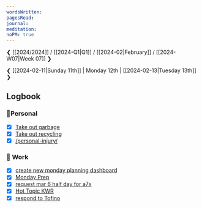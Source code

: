 ```yaml
---
wordsWritten: 
pagesRead: 
journal: 
meditation: 
noPM: true
---
```

❮ [[2024/2024]] / [[2024-Q1|Q1]] / [[2024-02|February]] / [[2024-W07|Week 07]] ❯

❮ [[2024-02-11|Sunday 11th]] | Monday 12th | [[2024-02-13|Tuesday 13th]] ❯



## Logbook

### 🏡Personal
- [x] [Take out garbage](things:///show?id=KjAdtSesLBtN6CpUJc48NE)
- [x] [Take out recycling](things:///show?id=9ZngNntU35MMFSmPo4pPx5)
- [x] [/personal-injury/](things:///show?id=PqQ7Fbht7sFgmNikGYTtFi)

### 💼 Work
- [x] [create new monday planning dashboard](things:///show?id=7Z5rgniHoofU4kQfLiurQq)
- [x] [Monday Prep](things:///show?id=3AHSv3c9KPURCxY3WztAGg)
- [x] [request mar 6 half day for a7x](things:///show?id=LU6keUa2etQscdkr6Yrn5b)
- [x] [Hot Topic KWR](things:///show?id=KBycLp2pm8DcBibrfM8ZHW)
- [x] [respond to Tofino](things:///show?id=42Xq4FjNiXyaM7m2bVhSD6)